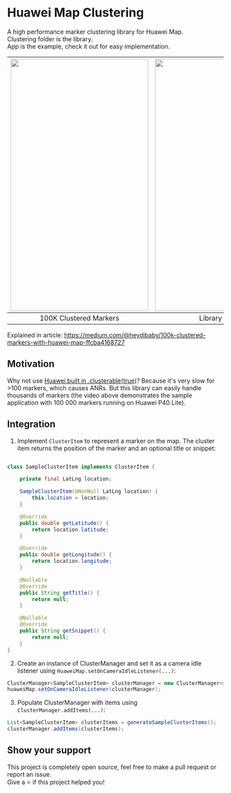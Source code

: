 # Huawei Map Clustering
A high performance marker clustering library for Huawei Map.</br>
Clustering folder is the library.</br>
App is the example, check it out for easy implementation.

|<img src="Screenshots/100k.gif" width="320" height="585">|<img src="https://miro.medium.com/max/262/1*0DUmGcxkFOpp6XDdY2Dalw.png" width="320" height="585">|<img src="https://miro.medium.com/max/291/1*bNHT0sDdBxaho2rpXJQi-A.png" width="320" height="400">|
|:---:|:---:|:---:|
| 100K Clustered Markers | Library needed | Demo App |

Explained in article:
https://medium.com/@heydjbaby/100k-clustered-markers-with-huawei-map-ffcba4168727

## Motivation
Why not use [Huawei built in .clusterable(true)](https://developer.huawei.com/consumer/en/doc/development/HMS-Guides/hms-map-drawonthemap#h2-1586915875534)? Because it's very slow for >100 markers, which causes ANRs. But this library can easily handle thousands of markers (the video above demonstrates the sample application with 100 000 markers running on Huawei P40 Lite).


## Integration
1. Implement `ClusterItem` to represent a marker on the map. The cluster item returns the position of the marker and an optional title or snippet:

```java

class SampleClusterItem implements ClusterItem {

    private final LatLng location;

    SampleClusterItem(@NonNull LatLng location) {
        this.location = location;
    }

    @Override
    public double getLatitude() {
        return location.latitude;
    }

    @Override
    public double getLongitude() {
        return location.longitude;
    }

    @Nullable
    @Override
    public String getTitle() {
        return null;
    }

    @Nullable
    @Override
    public String getSnippet() {
        return null;
    }
}
```

2. Create an instance of ClusterManager and set it as a camera idle listener using `HuaweiMap.setOnCameraIdleListener(...)`:

```java
ClusterManager<SampleClusterItem> clusterManager = new ClusterManager<>(context, huaweiMap);
huaweiMap.setOnCameraIdleListener(clusterManager);
```
3. Populate ClusterManager with items using `ClusterManager.addItems(...)`:

```java
List<SampleClusterItem> clusterItems = generateSampleClusterItems();
clusterManager.addItems(clusterItems);
```

## Show your support
This project is completely open source, feel free to make a pull request or report an issue.
<br/>
Give a ⭐️ if this project helped you!

